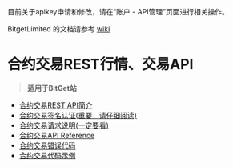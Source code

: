  目前关于apikey申请和修改，请在“账户 - API管理”页面进行相关操作。
 
 BitgetLimited 的文档请参考 [wiki](https://github.com/BitgetLimited/API_DOC/wiki)

 # 合约交易REST行情、交易API<br>
 >  **适用于BitGet站**<br>

* [合约交易REST API简介](https://github.com/BitgetLimited/API_DOC/wiki/Contract_REST_introduction)<br>
* [合约交易签名认证(重要，请仔细阅读)](https://github.com/BitgetLimited/API_DOC/wiki/Contract_REST_authentication)<br>
* [合约交易请求说明(一定要看)](https://github.com/BitgetLimited/API_DOC/wiki/Contract_REST_request)<br>
* [合约交易API Reference](https://github.com/BitgetLimited/API_DOC/wiki/Contract_REST_api_reference)<br>
* [合约交易错误代码](https://github.com/BitgetLimited/API_DOC/wiki/Contract_REST_error_code)<br>
* [合约交易代码示例](https://github.com/BitgetLimited/Exchange_API)<br>